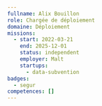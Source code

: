```yaml
---
fullname: Alix Bouillon
role: Chargée de déploiement
domaine: Déploiement
missions:
  - start: 2022-03-21
    end: 2025-12-01
    status: independent
    employer: Malt
    startups:
      - data-subvention
badges:
  - segur
competences: []
---
```

